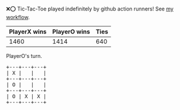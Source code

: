 :x::o: Tic-Tac-Toe played indefinitely by github action runners! See [my workflow](.github/workflows/play.yaml).

|PlayerX wins|PlayerO wins|Ties|
|-|-|-|
|1460|1414|640|

PlayerO's turn.

<pre>
+---+---+---+
| X |   |   |
+---+---+---+
| O |   |   |
+---+---+---+
| O | X | X |
+---+---+---+
</pre>